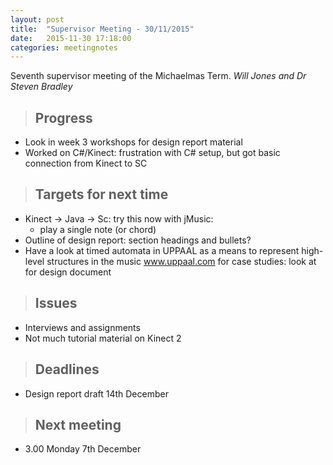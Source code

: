 ```yaml
---
layout: post
title:  "Supervisor Meeting - 30/11/2015"
date:   2015-11-30 17:18:00
categories: meetingnotes
---
```


Seventh supervisor meeting of the Michaelmas Term. _Will Jones and Dr Steven Bradley_

>Progress
>---
* Look in week 3 workshops for design report material
* Worked on C#/Kinect: frustration with C# setup, but got basic connection from Kinect to SC

>Targets for next time
>---
* Kinect -> Java -> Sc: try this now with jMusic:
	- play a single note (or chord)
* Outline of design report: section headings and bullets?
* Have a look at timed automata in UPPAAL as a means to represent high-level structures in the music www.uppaal.com for case studies: look at for design document

>Issues
>---
* Interviews and assignments
* Not much tutorial material on Kinect 2

>Deadlines
>---
* Design report draft 14th December

>Next meeting
>---
* 3.00 Monday 7th December